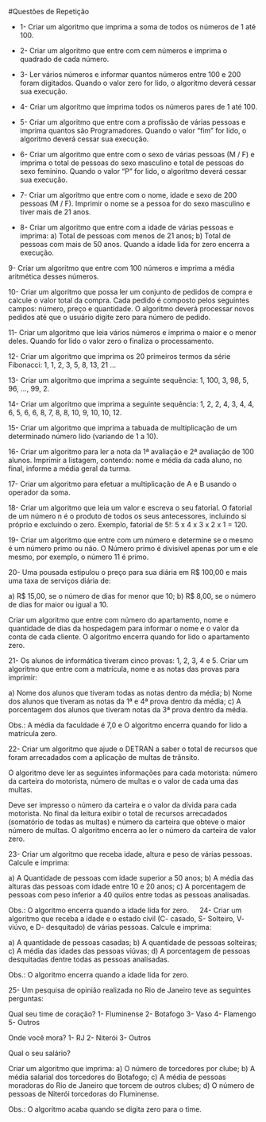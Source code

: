 #Questões de Repetição

* 1- Criar um algoritmo que imprima a soma de todos os números de 1 até 100.

* 2- Criar um algoritmo que entre com cem números e imprima o quadrado de cada número.

* 3- Ler vários números e informar quantos números entre 100 e 200 foram digitados. Quando o valor zero for lido, o algoritmo deverá cessar sua execução.

* 4- Criar um algoritmo que imprima todos os números pares de 1 até 100.

* 5- Criar um algoritmo que entre com a profissão de várias pessoas e imprima quantos são Programadores. Quando o valor “fim” for lido, o algoritmo deverá cessar sua execução.

* 6- Criar um algoritmo que entre com o sexo de várias pessoas (M / F) e imprima o total de pessoas do sexo masculino e total de pessoas do sexo feminino. Quando o valor “P” for lido, o algoritmo deverá cessar sua execução.

* 7- Criar um algoritmo que entre com o nome, idade e sexo de 200 pessoas (M / F). Imprimir o nome se a pessoa for do sexo masculino e tiver mais de 21 anos.

* 8- Criar um algoritmo que entre com a idade de várias pessoas e imprima: a)	Total de pessoas com menos de 21 anos; b)	Total de pessoas com mais de 50 anos. Quando a idade lida for zero encerra a execução.

9- Criar um algoritmo que entre com 100 números e imprima a média aritmética desses números.

10- Criar um algoritmo que possa ler um conjunto de pedidos de compra e calcule o valor total da compra. Cada pedido é composto pelos seguintes campos: número, preço e quantidade. O algoritmo deverá processar novos pedidos até que o usuário digite zero para número de pedido.

11- Criar um algoritmo que leia vários números e imprima o maior e o menor deles. Quando for lido o valor zero o finaliza o processamento.

12- Criar um algoritmo que imprima os 20 primeiros termos da série Fibonacci: 1, 1, 2, 3, 5, 8, 13, 21 ...

13- Criar um algoritmo que imprima a seguinte sequência: 1, 100, 3, 98, 5, 96, ..., 99, 2.

14- Criar um algoritmo que imprima a seguinte sequência: 1, 2, 2, 4, 3, 4, 4, 6, 5, 6, 6, 8, 7, 8, 8, 10, 9, 10, 10, 12.

15- Criar um algoritmo que imprima a tabuada de multiplicação de um determinado número lido (variando de 1 a 10). 

16- Criar um algoritmo para ler a nota da 1ª avaliação e 2ª avaliação de 100 alunos. Imprimir a listagem, contendo: nome e média da cada aluno, no final, informe a média geral da turma.

17- Criar um algoritmo para efetuar a multiplicação de A e B usando o operador da soma.

18- Criar um algoritmo que leia um valor e escreva o seu fatorial. O fatorial de um número n é o produto de todos os seus antecessores, incluindo si próprio e excluindo o zero. Exemplo, fatorial de 5!: 5 x 4 x 3 x 2 x 1 = 120.

19- Criar um algoritmo que entre com um número e determine se o mesmo é um número primo ou não. O Número primo é divisível apenas por um e ele mesmo, por exemplo, o número 11 é primo.

20- Uma pousada estipulou o preço para sua diária em R$ 100,00 e mais uma taxa de serviços diária de:

a)	R$ 15,00, se o número de dias for menor que 10;
b)	R$ 8,00, se o número de dias for maior ou igual a 10.

Criar um algoritmo que entre com número do apartamento, nome e quantidade de dias da hospedagem para informar o nome e o valor da conta de cada cliente. O algoritmo encerra quando for lido o apartamento zero.

21- Os alunos de informática tiveram cinco provas: 1, 2, 3, 4 e 5. Criar um algoritmo que entre com a matrícula, nome e as notas das provas para imprimir:

a)	Nome dos alunos que tiveram todas as notas dentro da média;
b)	Nome dos alunos que tiveram as notas da 1ª e 4ª prova dentro da média;
c)	A porcentagem dos alunos que tiveram notas da 3ª prova dentro da média.

Obs.: A média da faculdade é 7,0 e O algoritmo encerra quando for lido a matrícula zero.

22- Criar um algoritmo que ajude o DETRAN a saber o total de recursos que foram arrecadados com a aplicação de multas de trânsito.

O algoritmo deve ler as seguintes informações para cada motorista: número da carteira do motorista, número de multas e o valor de cada uma das multas.

Deve ser impresso o número da carteira e o valor da dívida para cada motorista. No final da leitura exibir o total de recursos arrecadados (somatório de todas as multas) e número da carteira que obteve o maior número de multas. O algoritmo encerra ao ler o número da carteira de valor zero.

23- Criar um algoritmo que receba idade, altura e peso de várias pessoas. Calcule e imprima:

a)	A Quantidade de pessoas com idade superior a 50 anos;
b)	A média das alturas das pessoas com idade entre 10 e 20 anos;
c)	A porcentagem de pessoas com peso inferior a 40 quilos entre todas as pessoas analisadas.

Obs.: O algoritmo encerra quando a idade lida for zero.
 
24- Criar um algoritmo que receba a idade e o estado civil (C- casado, S- Solteiro, V- viúvo, e D- desquitado) de várias pessoas. Calcule e imprima:

a)	A quantidade de pessoas casadas;
b)	A quantidade de pessoas solteiras;
c)	A média das idades das pessoas viúvas;
d)	A porcentagem de pessoas desquitadas dentre todas as pessoas analisadas.

Obs.: O algoritmo encerra quando a idade lida for zero.

25- Um pesquisa de opinião realizada no Rio de Janeiro teve as seguintes perguntas:

Qual seu time de coração?
1- Fluminense
2- Botafogo
3- Vaso
4- Flamengo
5- Outros

Onde você mora?
1- RJ
2- Niterói
3- Outros

Qual o seu salário?

Criar um algoritmo que imprima:
a)	O número de torcedores por clube;
b)	A média salarial dos torcedores do Botafogo;
c)	A média de pessoas moradoras do Rio de Janeiro que torcem de outros clubes;
d)	O número de pessoas de Niterói torcedoras do Fluminense.

Obs.: O algoritmo acaba quando se digita zero para o time.
